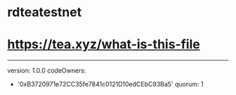 # rdteatestnet 
# https://tea.xyz/what-is-this-file
---
version: 1.0.0
codeOwners:
  - '0xB3720971e72CC35fe7841c0121D10edCEbC93Ba5'
quorum: 1
